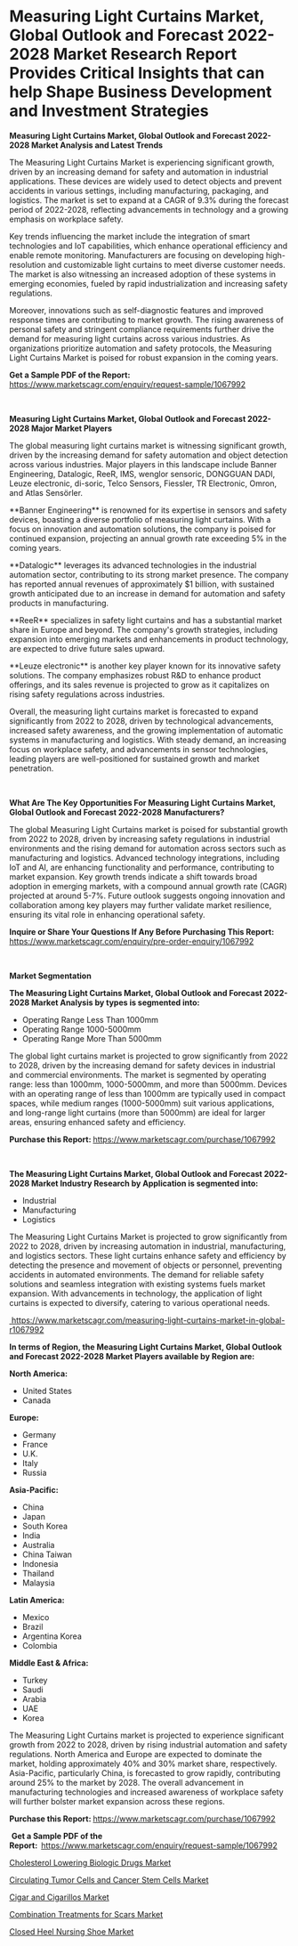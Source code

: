 <p><h1>Measuring Light Curtains Market, Global Outlook and Forecast 2022-2028 Market Research Report Provides Critical Insights that can help Shape Business Development and Investment Strategies</h1></p><p><strong>Measuring Light Curtains Market, Global Outlook and Forecast 2022-2028 Market Analysis and Latest Trends</strong></p>
<p><p>The Measuring Light Curtains Market is experiencing significant growth, driven by an increasing demand for safety and automation in industrial applications. These devices are widely used to detect objects and prevent accidents in various settings, including manufacturing, packaging, and logistics. The market is set to expand at a CAGR of 9.3% during the forecast period of 2022-2028, reflecting advancements in technology and a growing emphasis on workplace safety.</p><p>Key trends influencing the market include the integration of smart technologies and IoT capabilities, which enhance operational efficiency and enable remote monitoring. Manufacturers are focusing on developing high-resolution and customizable light curtains to meet diverse customer needs. The market is also witnessing an increased adoption of these systems in emerging economies, fueled by rapid industrialization and increasing safety regulations.</p><p>Moreover, innovations such as self-diagnostic features and improved response times are contributing to market growth. The rising awareness of personal safety and stringent compliance requirements further drive the demand for measuring light curtains across various industries. As organizations prioritize automation and safety protocols, the Measuring Light Curtains Market is poised for robust expansion in the coming years.</p></p>
<p><strong>Get a Sample PDF of the Report:&nbsp;</strong> <a href="https://www.marketscagr.com/enquiry/request-sample/1067992?utm_campaign=1267&utm_medium=2&utm_source=Github&utm_content=ia&utm_term=11102024&utm_id=measuring-light-curtains-market-global-outlook-and-forecast-2022-2028">https://www.marketscagr.com/enquiry/request-sample/1067992</a></p>
<p>&nbsp;</p>
<p><strong>Measuring Light Curtains Market, Global Outlook and Forecast 2022-2028 Major Market Players</strong></p>
<p><p>The global measuring light curtains market is witnessing significant growth, driven by the increasing demand for safety automation and object detection across various industries. Major players in this landscape include Banner Engineering, Datalogic, ReeR, IMS, wenglor sensoric, DONGGUAN DADI, Leuze electronic, di-soric, Telco Sensors, Fiessler, TR Electronic, Omron, and Atlas Sensörler.</p><p>**Banner Engineering** is renowned for its expertise in sensors and safety devices, boasting a diverse portfolio of measuring light curtains. With a focus on innovation and automation solutions, the company is poised for continued expansion, projecting an annual growth rate exceeding 5% in the coming years.</p><p>**Datalogic** leverages its advanced technologies in the industrial automation sector, contributing to its strong market presence. The company has reported annual revenues of approximately $1 billion, with sustained growth anticipated due to an increase in demand for automation and safety products in manufacturing.</p><p>**ReeR** specializes in safety light curtains and has a substantial market share in Europe and beyond. The company's growth strategies, including expansion into emerging markets and enhancements in product technology, are expected to drive future sales upward.</p><p>**Leuze electronic** is another key player known for its innovative safety solutions. The company emphasizes robust R&D to enhance product offerings, and its sales revenue is projected to grow as it capitalizes on rising safety regulations across industries.</p><p>Overall, the measuring light curtains market is forecasted to expand significantly from 2022 to 2028, driven by technological advancements, increased safety awareness, and the growing implementation of automatic systems in manufacturing and logistics. With steady demand, an increasing focus on workplace safety, and advancements in sensor technologies, leading players are well-positioned for sustained growth and market penetration.</p></p>
<p>&nbsp;</p>
<p><strong>What Are The Key Opportunities For Measuring Light Curtains Market, Global Outlook and Forecast 2022-2028 Manufacturers?</strong></p>
<p><p>The global Measuring Light Curtains market is poised for substantial growth from 2022 to 2028, driven by increasing safety regulations in industrial environments and the rising demand for automation across sectors such as manufacturing and logistics. Advanced technology integrations, including IoT and AI, are enhancing functionality and performance, contributing to market expansion. Key growth trends indicate a shift towards broad adoption in emerging markets, with a compound annual growth rate (CAGR) projected at around 5-7%. Future outlook suggests ongoing innovation and collaboration among key players may further validate market resilience, ensuring its vital role in enhancing operational safety.</p></p>
<p><strong>Inquire or Share Your Questions If Any Before Purchasing This Report:</strong> <a href="https://www.marketscagr.com/enquiry/pre-order-enquiry/1067992?utm_campaign=1267&utm_medium=2&utm_source=Github&utm_content=ia&utm_term=11102024&utm_id=measuring-light-curtains-market-global-outlook-and-forecast-2022-2028">https://www.marketscagr.com/enquiry/pre-order-enquiry/1067992</a></p>
<p>&nbsp;</p>
<p><strong>Market Segmentation</strong></p>
<p><strong>The Measuring Light Curtains Market, Global Outlook and Forecast 2022-2028 Market Analysis by types is segmented into:</strong></p>
<p><ul><li>Operating Range Less Than 1000mm</li><li>Operating Range 1000-5000mm</li><li>Operating Range More Than 5000mm</li></ul></p>
<p><p>The global light curtains market is projected to grow significantly from 2022 to 2028, driven by the increasing demand for safety devices in industrial and commercial environments. The market is segmented by operating range: less than 1000mm, 1000-5000mm, and more than 5000mm. Devices with an operating range of less than 1000mm are typically used in compact spaces, while medium ranges (1000-5000mm) suit various applications, and long-range light curtains (more than 5000mm) are ideal for larger areas, ensuring enhanced safety and efficiency.</p></p>
<p><strong>Purchase this Report:&nbsp;</strong><a href="https://www.marketscagr.com/purchase/1067992?utm_campaign=1267&utm_medium=2&utm_source=Github&utm_content=ia&utm_term=11102024&utm_id=measuring-light-curtains-market-global-outlook-and-forecast-2022-2028">https://www.marketscagr.com/purchase/1067992</a></p>
<p>&nbsp;</p>
<p><strong>The Measuring Light Curtains Market, Global Outlook and Forecast 2022-2028 Market Industry Research by Application is segmented into:</strong></p>
<p><ul><li>Industrial</li><li>Manufacturing</li><li>Logistics</li></ul></p>
<p><p>The Measuring Light Curtains Market is projected to grow significantly from 2022 to 2028, driven by increasing automation in industrial, manufacturing, and logistics sectors. These light curtains enhance safety and efficiency by detecting the presence and movement of objects or personnel, preventing accidents in automated environments. The demand for reliable safety solutions and seamless integration with existing systems fuels market expansion. With advancements in technology, the application of light curtains is expected to diversify, catering to various operational needs.</p></p>
<p><a href="https://www.marketscagr.com/measuring-light-curtains-market-in-global-r1067992?utm_campaign=1267&utm_medium=2&utm_source=Github&utm_content=ia&utm_term=11102024&utm_id=measuring-light-curtains-market-global-outlook-and-forecast-2022-2028">&nbsp;https://www.marketscagr.com/measuring-light-curtains-market-in-global-r1067992</a></p>
<p><strong>In terms of Region, the Measuring Light Curtains Market, Global Outlook and Forecast 2022-2028 Market Players available by Region are:</strong></p>
<p>
    <p> <strong> North America: </strong>
        <ul>
            <li>United States</li>
            <li>Canada</li>
        </ul>
        </p> 
    <p> <strong> Europe: </strong>
        <ul>
            <li>Germany</li>
            <li>France</li>
            <li>U.K.</li>
            <li>Italy</li>
            <li>Russia</li>
        </ul>
        </p> 
    <p> <strong> Asia-Pacific: </strong>
        <ul>
            <li>China</li>
            <li>Japan</li>
            <li>South Korea</li>
            <li>India</li>
            <li>Australia</li>
            <li>China Taiwan</li>
            <li>Indonesia</li>
            <li>Thailand</li>
            <li>Malaysia</li>
        </ul>
        </p> 
    <p> <strong> Latin America: </strong>
        <ul>
            <li>Mexico</li>
            <li>Brazil</li>
            <li>Argentina Korea</li>
            <li>Colombia</li>
        </ul>
        </p> 
    <p> <strong> Middle East & Africa: </strong>
        <ul>
            <li>Turkey</li>
            <li>Saudi</li>
            <li>Arabia</li>
            <li>UAE</li>
            <li>Korea</li>
        </ul>
    </p>
    </p>
<p><p>The Measuring Light Curtains market is projected to experience significant growth from 2022 to 2028, driven by rising industrial automation and safety regulations. North America and Europe are expected to dominate the market, holding approximately 40% and 30% market share, respectively. Asia-Pacific, particularly China, is forecasted to grow rapidly, contributing around 25% to the market by 2028. The overall advancement in manufacturing technologies and increased awareness of workplace safety will further bolster market expansion across these regions.</p></p>
<p><strong>Purchase this Report: </strong><a href="https://www.marketscagr.com/purchase/1067992?utm_campaign=1267&utm_medium=2&utm_source=Github&utm_content=ia&utm_term=11102024&utm_id=measuring-light-curtains-market-global-outlook-and-forecast-2022-2028">https://www.marketscagr.com/purchase/1067992</a></p>
<p>&nbsp;<strong>Get a Sample PDF of the Report:&nbsp;&nbsp;</strong><a href="https://www.marketscagr.com/enquiry/request-sample/1067992?utm_campaign=1267&utm_medium=2&utm_source=Github&utm_content=ia&utm_term=11102024&utm_id=measuring-light-curtains-market-global-outlook-and-forecast-2022-2028">https://www.marketscagr.com/enquiry/request-sample/1067992</a></p>
<p><strong></strong></p>
<p><p><a href="https://www.linkedin.com/pulse/global-cholesterol-lowering-biologic-drugs-market-opportunities-xksnf?utm_campaign=1267&utm_medium=2&utm_source=Github&utm_content=ia&utm_term=11102024&utm_id=measuring-light-curtains-market-global-outlook-and-forecast-2022-2028">Cholesterol Lowering Biologic Drugs Market</a></p><p><a href="https://www.linkedin.com/pulse/why-should-you-invest-circulating-tumor-cells-cancer-stem-vx47c?utm_campaign=1267&utm_medium=2&utm_source=Github&utm_content=ia&utm_term=11102024&utm_id=measuring-light-curtains-market-global-outlook-and-forecast-2022-2028">Circulating Tumor Cells and Cancer Stem Cells Market</a></p><p><a href="https://www.linkedin.com/pulse/cigar-cigarillos-market-overview-forecast-2024-2031-detailed-yagle?utm_campaign=1267&utm_medium=2&utm_source=Github&utm_content=ia&utm_term=11102024&utm_id=measuring-light-curtains-market-global-outlook-and-forecast-2022-2028">Cigar and Cigarillos Market</a></p><p><a href="https://www.linkedin.com/pulse/combination-treatments-scars-market-matrix-applications-ovoke?utm_campaign=1267&utm_medium=2&utm_source=Github&utm_content=ia&utm_term=11102024&utm_id=measuring-light-curtains-market-global-outlook-and-forecast-2022-2028">Combination Treatments for Scars Market</a></p><p><a href="https://www.linkedin.com/pulse/global-closed-heel-nursing-shoe-industry-types-applications-xkibe?utm_campaign=1267&utm_medium=2&utm_source=Github&utm_content=ia&utm_term=11102024&utm_id=measuring-light-curtains-market-global-outlook-and-forecast-2022-2028">Closed Heel Nursing Shoe Market</a></p></p>
